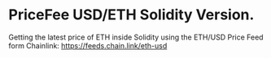 # PriceFee USD/ETH Solidity Version.
Getting the latest price of ETH inside Solidity using the ETH/USD Price Feed form Chainlink: https://feeds.chain.link/eth-usd
